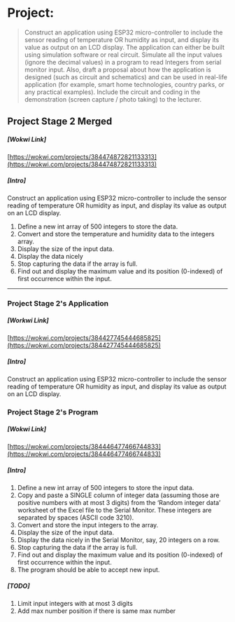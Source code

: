 # Project: 
> Construct an application using ESP32 micro-controller to include the sensor reading of temperature OR humidity as input, and display its value as output on an LCD display. 
> The application can either be built using simulation software or real circuit. Simulate all the input values (ignore the decimal values) in a program to read Integers from serial monitor input. Also, draft a proposal about how the application is designed (such as circuit and schematics) and can be used in real-life application (for example, smart home technologies, country parks, or any practical examples). Include the circuit and coding in the demonstration (screen capture / photo taking) to the lecturer.

## Project Stage 2 Merged
##### [Wokwi Link]
[https://wokwi.com/projects/384474872821133313](https://wokwi.com/projects/384474872821133313)
##### [Intro]
Construct an application using ESP32 micro-controller to include the sensor reading of temperature OR humidity as input, and display its value as output on an LCD display.
1. Define a new int array of 500 integers to store the data.
2. Convert and store the temperature  and humidity data to the integers array.
3. Display the size of the input data.
4. Display the data nicely
5. Stop capturing the data if the array is full.
6. Find out and display the maximum value and its position (0-indexed) of first occurrence within the input.

---

### Project Stage 2's Application
##### [Workwi Link]
[https://wokwi.com/projects/384427745444685825](https://wokwi.com/projects/384427745444685825) 
##### [Intro]
Construct an application using ESP32 micro-controller to include the sensor reading of temperature OR humidity as input, and display its value as output on an LCD display.

### Project Stage 2's Program
##### [Wokwi Link]
[https://wokwi.com/projects/384446477466744833](https://wokwi.com/projects/384446477466744833)
##### [Intro]
1. Define a new int array of 500 integers to store the input data.
2. Copy and paste a SINGLE column of integer data (assuming those are positive numbers with at most 3 digits) from the ‘Random integer data’ worksheet of the Excel file to the Serial Monitor. These integers are separated by spaces (ASCII code 3210).
3. Convert and store the input integers to the array.
4. Display the size of the input data.
5. Display the data nicely in the Serial Monitor, say, 20 integers on a row.
6. Stop capturing the data if the array is full.
7. Find out and display the maximum value and its position (0-indexed) of first occurrence within the input.
8. The program should be able to accept new input.
##### [TODO]
1. Limit input integers with at most 3 digits
2. Add max number position if there is same max number